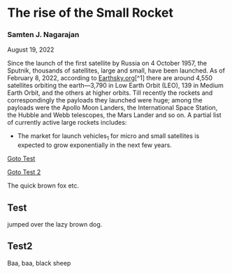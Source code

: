 # The rise of the Small Rocket

### Samten J. Nagarajan
August 19, 2022

Since the launch of the first satellite by Russia on 4 October 1957, the Sputnik, thousands of satellites, large and small, have been launched. As of February 8, 2022, according to [Earthsky.org](https://Earthsky.org)[^1] there are around 4,550 satellites orbiting the earth—3,790 in Low Earth Orbit (LEO), 139 in Medium Earth Orbit, and the others at higher orbits. Till recently the rockets and correspondingly the payloads they launched were huge; among the payloads were the Apollo Moon Landers, the International Space Station, the Hubble and Webb telescopes, the Mars Lander and so on. A partial list of currently active large rockets includes:

* The market for launch vehicles<sub>1</sub> for micro and small satellites is expected to grow exponentially in the next few years.

[Goto Test](#test)

[Goto Test 2](#test2)


The quick brown fox etc.

## Test
jumped over the lazy brown dog.

## Test2
Baa, baa, black sheep

